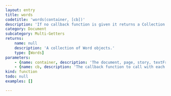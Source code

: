```yaml
---
layout: entry
title: words
codetitle: 'words(container, [cb])'
description: 'If no callback function is given it returns a Collection of words in the container otherwise calls the given callback function with each word of the given document, page, story, textFrame, paragraph or line.'
category: Document
subcategory: Multi-Getters
returns:
    name: null
    description: 'A collection of Word objects.'
    type: [Words]
parameters:
    - {name: container, description: 'The document, page, story, textFrame, paragraph or line instance to iterate the words in.', optional: false, type: [Document, Page, Story, TextFrame, Paragraph, Line]}
    - {name: cb, description: 'The callback function to call with each word. When this function returns false the loop stops. Passed arguments: word, loopCount.', optional: true, type: [Function]}
kind: function
todo: null
examples: []

---
```

